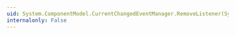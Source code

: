 ```yaml
---
uid: System.ComponentModel.CurrentChangedEventManager.RemoveListener(System.ComponentModel.ICollectionView,System.Windows.IWeakEventListener)
internalonly: False
---
```

